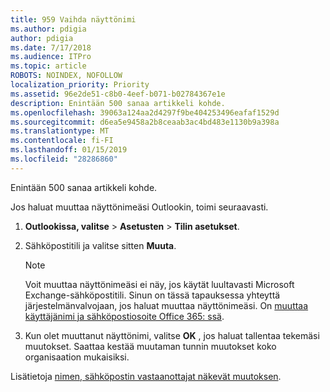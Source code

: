 ```yaml
---
title: 959 Vaihda näyttönimi
ms.author: pdigia
author: pdigia
ms.date: 7/17/2018
ms.audience: ITPro
ms.topic: article
ROBOTS: NOINDEX, NOFOLLOW
localization_priority: Priority
ms.assetid: 96e2de51-c8b0-4eef-b071-b02784367e1e
description: Enintään 500 sanaa artikkeli kohde.
ms.openlocfilehash: 39063a124aa2d4297f9be404253496eafaf1529d
ms.sourcegitcommit: d6ea5e9458a2b8ceaab3ac4bd483e1130b9a398a
ms.translationtype: MT
ms.contentlocale: fi-FI
ms.lasthandoff: 01/15/2019
ms.locfileid: "28286860"
---
```

Enintään 500 sanaa artikkeli kohde.
  
Jos haluat muuttaa näyttönimeäsi Outlookin, toimi seuraavasti.
  
1. **Outlookissa, valitse** \> **Asetusten** \> **Tilin asetukset**.
    
2. Sähköpostitili ja valitse sitten **Muuta**.
    
    > [!NOTE]
    > Voit muuttaa näyttönimeäsi ei näy, jos käytät luultavasti Microsoft Exchange-sähköpostitili. Sinun on tässä tapauksessa yhteyttä järjestelmänvalvojaan, jos haluat muuttaa näyttönimeäsi. On [muuttaa käyttäjänimi ja sähköpostiosoite Office 365: ssä](https://support.office.com/article/fb5ac074-e203-4e1f-9843-b9d1a3e03297.aspx). 
  
3. Kun olet muuttanut näyttönimi, valitse **OK** , jos haluat tallentaa tekemäsi muutokset. Saattaa kestää muutaman tunnin muutokset koko organisaation mukaisiksi. 
    
Lisätietoja [nimen, sähköpostin vastaanottajat näkevät muutoksen](https://support.office.com/article/2b53331a-ba2a-4803-88dc-ac9fe376c8a9.aspx).
  

